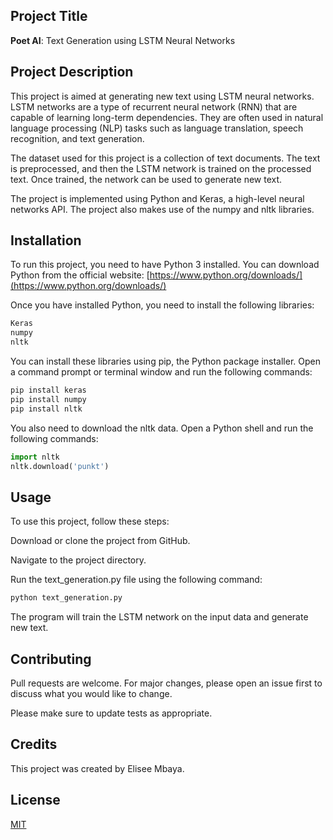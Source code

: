 ## Project Title
**Poet AI**: Text Generation using LSTM Neural Networks

## Project Description
This project is aimed at generating new text using LSTM neural networks. LSTM networks are a type of recurrent neural network (RNN) that are capable of learning long-term dependencies. They are often used in natural language processing (NLP) tasks such as language translation, speech recognition, and text generation.

The dataset used for this project is a collection of text documents. The text is preprocessed, and then the LSTM network is trained on the processed text. Once trained, the network can be used to generate new text.

The project is implemented using Python and Keras, a high-level neural networks API. The project also makes use of the numpy and nltk libraries.

## Installation
To run this project, you need to have Python 3 installed. You can download Python from the official website: [https://www.python.org/downloads/](https://www.python.org/downloads/)

Once you have installed Python, you need to install the following libraries:
```bash
Keras
numpy
nltk
```
You can install these libraries using pip, the Python package installer. Open a command prompt or terminal window and run the following commands:
```python
pip install keras
pip install numpy
pip install nltk 
```
You also need to download the nltk data. Open a Python shell and run the following commands:

```python
import nltk
nltk.download('punkt')
```
## Usage
To use this project, follow these steps:

Download or clone the project from GitHub.

Navigate to the project directory.

Run the text_generation.py file using the following command:

```python
python text_generation.py
```
The program will train the LSTM network on the input data and generate new text.


## Contributing

Pull requests are welcome. For major changes, please open an issue first
to discuss what you would like to change.

Please make sure to update tests as appropriate.

## Credits
This project was created by Elisee Mbaya.

## License

[MIT](https://choosealicense.com/licenses/mit/)
